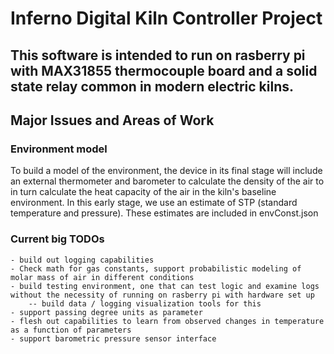 # Inferno Digital Kiln Controller Project

## This software is intended to run on rasberry pi with MAX31855 thermocouple board and a solid state relay common in modern electric kilns.



## Major Issues and Areas of Work

### Environment model

To build a model of the environment, the device in its final stage will include an external thermometer and barometer to calculate the density of the air to in turn calculate the heat capacity of the air in the kiln's baseline environment. In this early stage, we use an estimate of STP (standard temperature and pressure). These estimates are included in envConst.json

### Current big TODOs

	- build out logging capabilities
	- Check math for gas constants, support probabilistic modeling of molar mass of air in different conditions
	- build testing environment, one that can test logic and examine logs without the necessity of running on rasberry pi with hardware set up
		-- build data / logging visualization tools for this
	- support passing degree units as parameter
	- flesh out capabilities to learn from observed changes in temperature as a function of parameters
	- support barometric pressure sensor interface


